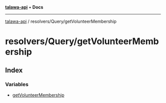 [**talawa-api**](../../../README.md) • **Docs**

***

[talawa-api](../../../modules.md) / resolvers/Query/getVolunteerMembership

# resolvers/Query/getVolunteerMembership

## Index

### Variables

- [getVolunteerMembership](variables/getVolunteerMembership.md)
